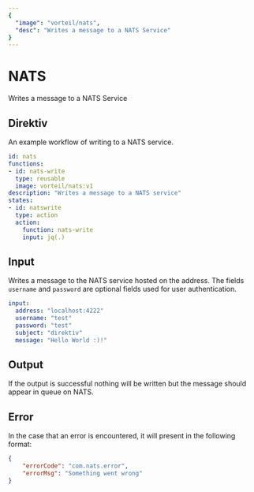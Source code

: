 ```yaml
---
{
  "image": "vorteil/nats",
  "desc": "Writes a message to a NATS Service"
}
---
```


# NATS

Writes a message to a NATS Service

## Direktiv

An example workflow of writing to a NATS service.

```yaml
id: nats
functions:
- id: nats-write
  type: reusable
  image: vorteil/nats:v1
description: "Writes a message to a NATS service"
states:
- id: natswrite
  type: action
  action:
    function: nats-write
    input: jq(.)
```

## Input

Writes a message to the NATS service hosted on the address. The fields `username` and `password` are optional fields used for user authentication.

```yaml
input:
  address: "localhost:4222"
  username: "test"
  password: "test"
  subject: "direktiv"
  message: "Hello World :)!"
```


## Output

If the output is successful nothing will be written but the message should appear in queue on NATS.

## Error

In the case that an error is encountered, it will present in the following format:

```json
{
    "errorCode": "com.nats.error",
    "errorMsg": "Something went wrong"
}
```
